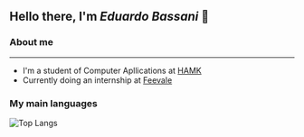 ## Hello there, I'm ***Eduardo Bassani*** 👋

### About me
---
- I'm a student of Computer Apllications at [HAMK](https://www.hamk.fi/?lang=en)
- Currently doing an internship at [Feevale](https://www.feevale.br)


### My main languages

![Top Langs](https://github-readme-stats.vercel.app/api/top-langs/?username=ebassani&layout=compact&theme=vision-friendly-dark)

<!--
**Ebassani/Ebassani** is a ✨ _special_ ✨ repository because its `README.md` (this file) appears on your GitHub profile.

Here are some ideas to get you started:

- 🔭 I’m currently working on ...
- 🌱 I’m currently learning ...
- 👯 I’m looking to collaborate on ...
- 🤔 I’m looking for help with ...
- 💬 Ask me about ...
- 📫 How to reach me: ...
- 😄 Pronouns: ...
- ⚡ Fun fact: ...
-->
